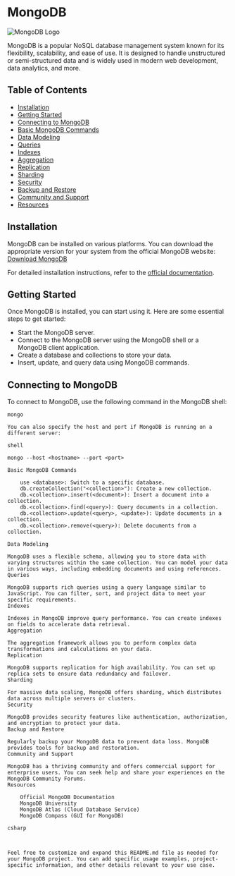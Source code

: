 # MongoDB

![MongoDB Logo](https://www.mongodb.com/assets/images/global/favicon.ico)

MongoDB is a popular NoSQL database management system known for its flexibility, scalability, and ease of use. It is designed to handle unstructured or semi-structured data and is widely used in modern web development, data analytics, and more.

## Table of Contents
- [Installation](#installation)
- [Getting Started](#getting-started)
- [Connecting to MongoDB](#connecting-to-mongodb)
- [Basic MongoDB Commands](#basic-mongodb-commands)
- [Data Modeling](#data-modeling)
- [Queries](#queries)
- [Indexes](#indexes)
- [Aggregation](#aggregation)
- [Replication](#replication)
- [Sharding](#sharding)
- [Security](#security)
- [Backup and Restore](#backup-and-restore)
- [Community and Support](#community-and-support)
- [Resources](#resources)

## Installation

MongoDB can be installed on various platforms. You can download the appropriate version for your system from the official MongoDB website: [Download MongoDB](https://www.mongodb.com/try/download/community)

For detailed installation instructions, refer to the [official documentation](https://docs.mongodb.com/manual/installation/).

## Getting Started

Once MongoDB is installed, you can start using it. Here are some essential steps to get started:

- Start the MongoDB server.
- Connect to the MongoDB server using the MongoDB shell or a MongoDB client application.
- Create a database and collections to store your data.
- Insert, update, and query data using MongoDB commands.

## Connecting to MongoDB

To connect to MongoDB, use the following command in the MongoDB shell:

```shell
mongo

You can also specify the host and port if MongoDB is running on a different server:

shell

mongo --host <hostname> --port <port>

Basic MongoDB Commands

    use <database>: Switch to a specific database.
    db.createCollection("<collection>"): Create a new collection.
    db.<collection>.insert(<document>): Insert a document into a collection.
    db.<collection>.find(<query>): Query documents in a collection.
    db.<collection>.update(<query>, <update>): Update documents in a collection.
    db.<collection>.remove(<query>): Delete documents from a collection.

Data Modeling

MongoDB uses a flexible schema, allowing you to store data with varying structures within the same collection. You can model your data in various ways, including embedding documents and using references.
Queries

MongoDB supports rich queries using a query language similar to JavaScript. You can filter, sort, and project data to meet your specific requirements.
Indexes

Indexes in MongoDB improve query performance. You can create indexes on fields to accelerate data retrieval.
Aggregation

The aggregation framework allows you to perform complex data transformations and calculations on your data.
Replication

MongoDB supports replication for high availability. You can set up replica sets to ensure data redundancy and failover.
Sharding

For massive data scaling, MongoDB offers sharding, which distributes data across multiple servers or clusters.
Security

MongoDB provides security features like authentication, authorization, and encryption to protect your data.
Backup and Restore

Regularly backup your MongoDB data to prevent data loss. MongoDB provides tools for backup and restoration.
Community and Support

MongoDB has a thriving community and offers commercial support for enterprise users. You can seek help and share your experiences on the MongoDB Community Forums.
Resources

    Official MongoDB Documentation
    MongoDB University
    MongoDB Atlas (Cloud Database Service)
    MongoDB Compass (GUI for MongoDB)

csharp



Feel free to customize and expand this README.md file as needed for your MongoDB project. You can add specific usage examples, project-specific information, and other details relevant to your use case.
